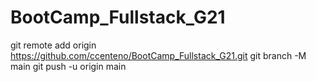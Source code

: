 # BootCamp_Fullstack_G21

git remote add origin https://github.com/ccenteno/BootCamp_Fullstack_G21.git
git branch -M main
git push -u origin main
